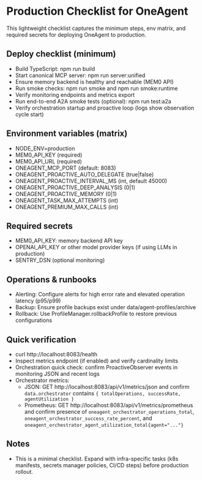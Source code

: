 ﻿# Production Checklist for OneAgent

This lightweight checklist captures the minimum steps, env matrix, and required secrets for deploying OneAgent to production.

## Deploy checklist (minimum)

- Build TypeScript: npm run build
- Start canonical MCP server: npm run server:unified
- Ensure memory backend is healthy and reachable (MEM0 API)
- Run smoke checks: npm run smoke and npm run smoke:runtime
- Verify monitoring endpoints and metrics export
- Run end-to-end A2A smoke tests (optional): npm run test:a2a
- Verify orchestration startup and proactive loop (logs show observation cycle start)

## Environment variables (matrix)

- NODE_ENV=production
- MEM0_API_KEY (required)
- MEM0_API_URL (required)
- ONEAGENT_MCP_PORT (default: 8083)
- ONEAGENT_PROACTIVE_AUTO_DELEGATE (true|false)
- ONEAGENT_PROACTIVE_INTERVAL_MS (int, default 45000)
- ONEAGENT_PROACTIVE_DEEP_ANALYSIS (0|1)
- ONEAGENT_PROACTIVE_MEMORY (0|1)
- ONEAGENT_TASK_MAX_ATTEMPTS (int)
- ONEAGENT_PREMIUM_MAX_CALLS (int)

## Required secrets

- MEM0_API_KEY: memory backend API key
- OPENAI_API_KEY or other model provider keys (if using LLMs in production)
- SENTRY_DSN (optional monitoring)

## Operations & runbooks

- Alerting: Configure alerts for high error rate and elevated operation latency (p95/p99)
- Backup: Ensure profile backups exist under data/agent-profiles/archive
- Rollback: Use ProfileManager.rollbackProfile to restore previous configurations

## Quick verification

- curl http://localhost:8083/health
- Inspect metrics endpoint (if enabled) and verify cardinality limits
- Orchestration quick check: confirm ProactiveObserver events in monitoring JSON and recent logs
- Orchestrator metrics:
  - JSON: GET http://localhost:8083/api/v1/metrics/json and confirm `data.orchestrator` contains `{ totalOperations, successRate, agentUtilization }`
  - Prometheus: GET http://localhost:8083/api/v1/metrics/prometheus and confirm presence of `oneagent_orchestrator_operations_total`, `oneagent_orchestrator_success_rate_percent`, and `oneagent_orchestrator_agent_utilization_total{agent="..."}`

## Notes

- This is a minimal checklist. Expand with infra-specific tasks (k8s manifests, secrets manager policies, CI/CD steps) before production rollout.
